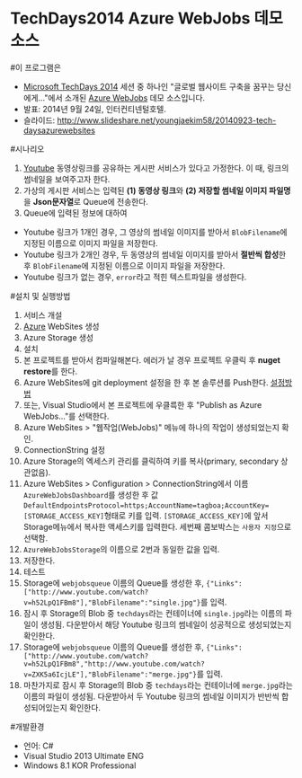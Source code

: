 TechDays2014 Azure WebJobs 데모 소스
=============================

#이 프로그램은
 - [Microsoft TechDays 2014](http://www.microsoft.com/ko-kr/techdayskorea2014/default.aspx) 세션 중 하나인 "글로벌 웹사이트 구축을 꿈꾸는 당신에게…"에서 소개된 [Azure WebJobs](http://azure.microsoft.com/ko-kr/documentation/articles/web-sites-create-web-jobs/) 데모 소스입니다.
 - 발표: 2014년 9월 24일, 인터컨티넨털호텔.
 - 슬라이드: http://www.slideshare.net/youngjaekim58/20140923-tech-daysazurewebsites

#시나리오
 1. [Youtube](http://www.youtube.com) 동영상링크를 공유하는 게시판 서비스가 있다고 가정한다. 이 때, 링크의 썸네일을 보여주고자 한다.
 1. 가상의 게시판 서비스는 입력된 **(1) 동영상 링크**와 **(2) 저장할 썸네일 이미지 파일명**을 **Json문자열**로 Queue에 전송한다.
 1. Queue에 입력된 정보에 대하여
   - Youtube 링크가 1개인 경우, 그 영상의 썸네일 이미지를 받아서 `BlobFilename`에 지정된 이름으로 이미지 파일을 저장한다.
   - Youtube 링크가 2개인 경우, 두 동영상의 썸네일 이미지를 받아서 **절반씩 합성**한 후 `BlobFilename`에 지정된 이름으로 이미지 파일을 저장한다.
   - Youtube 링크가 없는 경우, `error`라고 적힌 텍스트파일을 생성한다.

#설치 및 실행방법

 1. 서비스 개설
   1. [Azure](http://www.azure.com) WebSites 생성
   2. Azure Storage 생성
 2. 설치
   1. 본 프로젝트를 받아서 컴파일해본다. 에러가 날 경우 프로젝트 우클릭 후 **nuget restore**를 한다.
   1. Azure WebSites에 git deployment 설정을 한 후 본 솔루션를 Push한다. [설정방법](http://azure.microsoft.com/en-us/documentation/articles/web-sites-publish-source-control/)
   2. 또는, Visual Studio에서 본 프로젝트에 우클륵한 후 "Publish as Azure WebJobs..."를 선택한다.
   3. Azure WebSites > "웹작업(WebJobs)" 메뉴에 하나의 작업이 생성되었는지 확인.
 3. ConnectionString 설정
   1. Azure Storage의 엑세스키 관리를 클릭하여 키를 복사(primary, secondary 상관없음).
   2. Azure WebSites > Configuration > ConnectionString에서 이름 `AzureWebJobsDashboard`를 생성한 후 값 `DefaultEndpointsProtocol=https;AccountName=tagboa;AccountKey=[STORAGE_ACCESS_KEY]`형태로 키를 입력. `[STORAGE_ACCESS_KEY]`에 앞서 Storage메뉴에서 복사한 액세스키를 입력한다. 세번째 콤보박스는 `사용자 지정`으로 선택함.
   3. `AzureWebJobsStorage`의 이름으로 2번과 동일한 값을 입력.
   4. 저장한다.
 3. 테스트
   1. Storage에 `webjobsqueue` 이름의 Queue를 생성한 후, `{"Links":["http://www.youtube.com/watch?v=h52LpQ1FBm8"],"BlobFilename":"single.jpg"}`를 입력.
   2. 잠시 후 Storage의 Blob 중 `techdays`라는 컨테이너에 `single.jpg`라는 이름의 파일이 생성됨. 다운받아서 해당 Youtube 링크의 썸네일이 성공적으로 생성되었는지 확인한다.
   1. Storage에 `webjobsqueue` 이름의 Queue를 생성한 후, `{"Links":["http://www.youtube.com/watch?v=h52LpQ1FBm8","http://www.youtube.com/watch?v=ZXK5a6IcjLE"],"BlobFilename":"merge.jpg"}`를 입력.
   2. 마찬가지로 잠시 후 Storage의 Blob 중 `techdays`라는 컨테이너에 `merge.jpg`라는 이름의 파일이 생성됨. 다운받아서 두 Youtube 링크의 썸네일 이미지가 반반씩 합성되어있는지 확인한다.
    
#개발환경
 - 언어: C#
 - Visual Studio 2013 Ultimate ENG
 - Windows 8.1 KOR Professional
